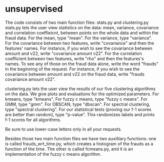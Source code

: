# unsupervised
The code consists of two main function files: stats.py and clustering.py
stats.py lets the user view statistics on the data: mean, variance, covariance and correlation coeffieicnt, between points on the whole data and within the fraud data.
For the mean, type "mean".
For the variance, type "variance".
For the covariance between two features, write "covariance" and then the features' names.
For instance, if you wish to see the covariance between amount and v22, write "covariance amount v22".
For the correlation coefficient between two features, write "rho" and then the features's names.
To see any of those on the fraud data alone, write the word "frauds" in the beginning of the request.
For instance, if you wish to see the covariance between amount and v22 on the fraud data, write "frauds covariance amount v22".

clustering.py lets the user view the results of our five clustering algorithms on the data. We give plots and evaluations for the optimized parameters.
For kmeans, type "kmeans".
For fuzzy c means, type "fuzzy c means".
For GMM, type "gmm".
For DBSCAN, type "dbscan".
For spectral clustering, type "spectral clustering".
For our statistical tests (proving our f-1 scores are better than random), type "p-value". This randomizes labels and prints f-1 scores for all algorithms.

Be sure to use lower-case letters only in all your requests.

Besides those two main function files we have two auxilliary functions: one is called frauds_wrt_time.py, which creates a histogram of the frauds as a function of the time. The other is called fcmeans.py, and it is an implementation of the fuzzy c means algorithm.
